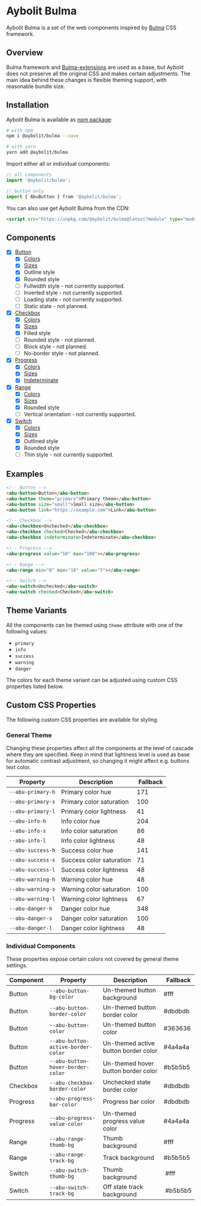 # Aybolit Bulma

Aybolit Bulma is a set of the web components inspired by [Bulma](https://bulma.io) CSS framework.

## Overview

Bulma framework and [Bulma-extensions](https://wikiki.github.io) are used as a base, but Aybolit does not preserve all the original CSS and makes certain adjustments. The main idea behind these changes is flexible theming support, with reasonable bundle size.

## Installation

Aybolit Bulma is available as [npm package](https://www.npmjs.com/package/@aybolit/bulma):

```sh
# with npm
npm i @aybolit/bulma --save

# with yarn
yarn add @aybolit/bulma
```

Import either all or individual components:

```js
// all components
import '@aybolit/bulma';

// button only
import { AbuButton } from '@aybolit/bulma';
```

You can also use get Aybolit Bulma from the CDN:

```html
<script src="https://unpkg.com/@aybolit/bulma@latest?module" type="module"></script>
```

## Components

- [x] [Button](https://bulma.io/documentation/elements/button/)
  - [x] [Colors](https://bulma.io/documentation/elements/button/#colors)
  - [x] [Sizes](https://bulma.io/documentation/elements/button/#sizes)
  - [x] Outline style
  - [x] Rounded style
  - [ ] Fullwidth style - not currently supported.
  - [ ] Inverted style - not currently supported.
  - [ ] Loading state - not currently supported.
  - [ ] Static state - not planned.
- [x] [Checkbox](https://wikiki.github.io/form/checkradio/)
  - [x] [Colors](https://wikiki.github.io/form/checkradio/#colors)
  - [x] [Sizes](https://wikiki.github.io/form/checkradio/#sizes)
  - [x] Filled style
  - [ ] Rounded style - not planned.
  - [ ] Block style - not planned.
  - [ ] No-border style - not planned.
- [x] [Progress](https://bulma.io/documentation/elements/progress/)
  - [x] [Colors](https://bulma.io/documentation/elements/progress/#colors)
  - [x] [Sizes](https://bulma.io/documentation/elements/progress/#sizes)
  - [x] [Indeterminate](https://bulma.io/documentation/elements/progress/#indeterminate)
- [x] [Range](https://wikiki.github.io/form/slider/)
  - [x] [Colors](https://wikiki.github.io/form/slider/#colors)
  - [x] [Sizes](https://wikiki.github.io/form/slider/#sizes)
  - [x] Rounded style
  - [ ] Vertical orientation - not currently supported.
- [x] [Switch](https://wikiki.github.io/form/switch/)
  - [x] [Colors](https://wikiki.github.io/form/switch/#colors)
  - [x] [Sizes](https://wikiki.github.io/form/switch/#sizes)
  - [x] Outlined style
  - [x] Rounded style
  - [ ] Thin style - not currently supported.

## Examples

```html
<!-- Button -->
<abu-button>Button</abu-button>
<abu-button theme="primary">Primary theme</abu-button>
<abu-button size="small">Small size</abu-button>
<abu-button link="https://example.com">Link</abu-button>

<!-- Checkbox -->
<abu-checkbox>Unchecked</abu-checkbox>
<abu-checkbox checked>Checked</abu-checkbox>
<abu-checkbox indeterminate>Indeterminate</abu-checkbox>

<!-- Progress -->
<abu-progress value="50" max="100"></abu-progress>

<!-- Range -->
<abu-range min="0" max="10" value="5"></abu-range>

<!-- Switch -->
<abu-switch>Unchecked</abu-switch>
<abu-switch checked>Checked</abu-switch>
```

## Theme Variants

All the components can be themed using `theme` attribute with one of the following values:

- `primary`
- `info`
- `success`
- `warning`
- `danger`

The colors for each theme variant can be adjusted using custom CSS properties listed below.

## Custom CSS Properties

The following custom CSS properties are available for styling.

### General Theme

Changing these properties affect all the components at the level of cascade where they are specified. Keep in mind that lightness level is used as base for automatic contrast adjustment, so changing it might affect e.g. buttons text color.

| Property | Description | Fallback |
|----------|-------------|----------|
| `--abu-primary-h` | Primary color hue | 171 |
| `--abu-primary-s` | Primary color saturation | 100 |
| `--abu-primary-l` | Primary color lightness | 41 |
| `--abu-info-h` | Info color hue | 204 |
| `--abu-info-s` | Info color saturation | 86 |
| `--abu-info-l` | Info color lightness | 48 |
| `--abu-success-h` | Success color hue | 141 |
| `--abu-success-s` | Success color saturation | 71 |
| `--abu-success-l` | Success color lightness | 48 |
| `--abu-warning-h` | Warning color hue | 48 |
| `--abu-warning-s` | Warning color saturation | 100 |
| `--abu-warning-l` | Warning color lightness | 67 |
| `--abu-danger-h` | Danger color hue | 348 |
| `--abu-danger-s` | Danger color saturation | 100 |
| `--abu-danger-l` | Danger color lightness | 48 |

### Individual Components

These properties expose certain colors not covered by general theme settings.

| Component | Property | Description | Fallback |
|-----------|----------|-------------|----------|
| Button    | `--abu-button-bg-color` | Un-themed button background | #fff |
| Button    | `--abu-button-border-color` | Un-themed button border color | #dbdbdb |
| Button    | `--abu-button-color` | Un-themed button color | #363636 |
| Button    | `--abu-button-active-border-color` | Un-themed active button border color | #4a4a4a |
| Button    | `--abu-button-hover-border-color` | Un-themed hover button border color | #b5b5b5 |
| Checkbox  | `--abu-checkbox-border-color` | Unchecked state border color | #dbdbdb |
| Progress  | `--abu-progress-bar-color` | Progress bar color | #dbdbdb |
| Progress  | `--abu-progress-value-color` | Un-themed progress value color | #4a4a4a |
| Range     | `--abu-range-thumb-bg` | Thumb background | #fff |
| Range     | `--abu-range-track-bg` | Track background | #b5b5b5 |
| Switch    | `--abu-switch-thumb-bg` | Thumb background | #fff |
| Switch    | `--abu-switch-track-bg` | Off state track background | #b5b5b5 |
